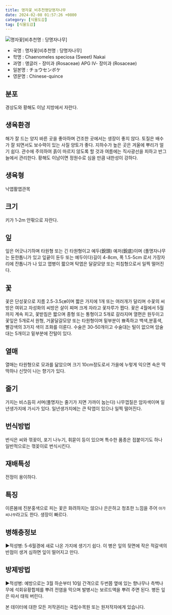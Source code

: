 ```yaml
---
title: 명자꽃_비추천명당명자나무
date: 2024-02-08 01:57:26 +0800
category: [식물도감]
tag: [식물도감]
---
```




![명자꽃[비추천명 : 당명자나무]](/fileUpload/plants/basic/Rosaceae/Chaenomeles/12385/12385_1_th2.jpg)
- 국명 : 명자꽃[비추천명 : 당명자나무]
- 학명 : Chaenomeles speciosa (Sweet) Nakai
- 과명 : 앵글러 - 장미과 (Rosaceae) APG Ⅳ- 장미과 (Rosaceae)
- 일본명 : チョウセンボケ
- 영문명 : Chinese-quince


## 분포
경상도와 황해도 이남 지방에서 자란다.
## 생육환경
해가 잘 드는 양지 바른 곳을 좋아하며 건조한 곳에서는 생장이 좋지 않다. 토질은 배수가 잘 되면서도 보수력이 있는 사질 양토가 좋다. 지하수가 높은 곳은 겨울에 뿌리가 얼기 쉽다. 관수에 주의하여 흙이 마르지 않도록 할 것과 여름에는 직사광선을 피하고 반그늘에서 관리한다. 황해도 이남이면 정원수로 심을 만큼 내한성이 강하다.
## 생육형
낙엽활엽관목
## 크기
키가 1-2m 안팎으로 자란다.
## 잎
잎은 어긋나기하며 타원형 또는 긴 타원형이고 예두(銳頭) 예저(銳底)이며 (풀명자나무는 둔한톱니가 있고 잎끝이 둔두 또는 예두이다)길이 4-8cm, 폭 1.5-5cm 로서 가장자리에 잔톱니가 나 있고 엽병이 짧으며 탁엽은 달걀모양 또는 피침형으로서 일찍 떨어진다.
## 꽃
꽃은 단성꽃으로 지름 2.5-3.5㎝이며 짧은 가지에 1개 또는 여러개가 달리며 수꽃의 씨방은 여위고 자성화의 씨방은 살이 찌며 크게 자라고 꽃자루가 짭다. 꽃은 4월에서 5월까지 계속 피고, 꽃받침은 짧으며 종형 또는 통형이고 5개로 갈라지며 열편은 원두이고 꽃잎은 5개로서 원형, 거꿀달걀모양 또는 타원형이며 밑부분이 뾰족하고 백색,분홍색, 빨강색의 3가지 색이 조화를 이룬다. 수술은 30-50개이고 수술대는 털이 없으며 암술대는 5개이고 밑부분에 잔털이 있다.
## 열매
열매는 타원형으로 모과를 닮았으며 크기 10cm정도로서 가을에 누렇게 익으면 속은 딱딱하나 신맛이 나는 향기가 있다.
## 줄기
가지는 비스듬히 서며(풀명자는 줄기가 지면 가까이 눕는다) 나무껍질은 암자색이며 일년생가지에 가시가 있다. 일년생가지에는 큰 탁엽이 있으나 일찍 떨어진다.
## 번식방법
번식은 씨와 꺾꽂이, 포기 나누기, 휘묻이 등이 있으며 특수한 품종은 접붙이기도 하나 일반적으로는 꺾꽂이로 번식시킨다.
## 재배특성
전정이 용이하다.
## 특징
이른봄에 진분홍색으로 피는 꽃은 화려하지는 않으나 은은하고 청초한 느낌을 주어 `아가씨나무`라고도 한다. 생장이 빠르다.
## 병해충정보
▶적성병:  5-6월경에 새로 나온 가지에 생기기 쉽다. 이 병은 잎의 뒷면에 작은 적갈색의 반점이 생겨 심하면 잎이 떨어지고 만다.
## 방제방법
▶적성병: 예방으로는 3월 하순부터 10일 간격으로 두번쯤 옆에 있는 향나무나 측백나무에 석회유황합제를 뿌려 전염을 막으며 발병시는 보르드액을 뿌려 주면 된다. 병든 잎은 따서 태워 버린다.






본 데이터에 대한 모든 저작권리는 국립수목원 또는 원저작자에게 있습니다.
